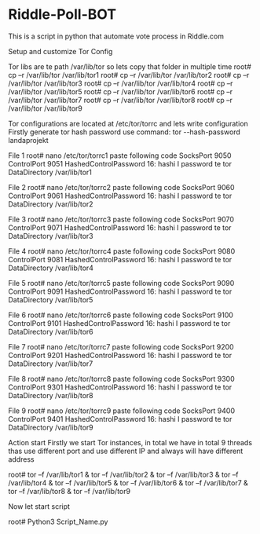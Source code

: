 # Riddle-Poll-BOT
This is a script in python that automate vote process in Riddle.com

Setup and customize Tor Config

Tor libs are te path /var/lib/tor so lets copy that folder in multiple time
root# cp –r /var/lib/tor /var/lib/tor1
root# cp –r /var/lib/tor /var/lib/tor2
root# cp –r /var/lib/tor /var/lib/tor3
root# cp –r /var/lib/tor /var/lib/tor4
root# cp –r /var/lib/tor /var/lib/tor5
root# cp –r /var/lib/tor /var/lib/tor6
root# cp –r /var/lib/tor /var/lib/tor7
root# cp –r /var/lib/tor /var/lib/tor8
root# cp –r /var/lib/tor /var/lib/tor9

Tor configurations are located at /etc/tor/torrc and lets write configuration 
Firstly generate tor hash password use command:
tor --hash-password landaprojekt 

File 1
root# nano /etc/tor/torrc1  paste following code
SocksPort 9050
ControlPort 9051
HashedControlPassword 16: hashi I password te tor
DataDirectory /var/lib/tor1

File 2
root# nano /etc/tor/torrc2  paste following code
SocksPort 9060
ControlPort 9061
HashedControlPassword 16: hashi I password te tor
DataDirectory /var/lib/tor2

File 3
root# nano /etc/tor/torrc3  paste following code
SocksPort 9070
ControlPort 9071
HashedControlPassword 16: hashi I password te tor
DataDirectory /var/lib/tor3

File 4
root# nano /etc/tor/torrc4  paste following code
SocksPort 9080
ControlPort 9081
HashedControlPassword 16: hashi I password te tor
DataDirectory /var/lib/tor4

File 5
root# nano /etc/tor/torrc5  paste following code
SocksPort 9090
ControlPort 9091
HashedControlPassword 16: hashi I password te tor
DataDirectory /var/lib/tor5

File 6
root# nano /etc/tor/torrc6  paste following code
SocksPort 9100
ControlPort 9101
HashedControlPassword 16: hashi I password te tor
DataDirectory /var/lib/tor6

File 7
root# nano /etc/tor/torrc7  paste following code
SocksPort 9200
ControlPort 9201
HashedControlPassword 16: hashi I password te tor
DataDirectory /var/lib/tor7

File 8
root# nano /etc/tor/torrc8  paste following code
SocksPort 9300
ControlPort 9301
HashedControlPassword 16: hashi I password te tor
DataDirectory /var/lib/tor8

File 9
root# nano /etc/tor/torrc9  paste following code
SocksPort 9400
ControlPort 9401
HashedControlPassword 16: hashi I password te tor
DataDirectory /var/lib/tor9

Action start
Firstly we start Tor instances, in total we have in total 9 threads thas use different port and use different IP and always will have different address

root# tor –f /var/lib/tor1 & tor –f /var/lib/tor2 & tor –f /var/lib/tor3 & tor –f /var/lib/tor4 & tor –f /var/lib/tor5 & tor –f /var/lib/tor6 & tor –f /var/lib/tor7 & tor –f /var/lib/tor8 & tor –f /var/lib/tor9

Now let start script

root# Python3 Script_Name.py




